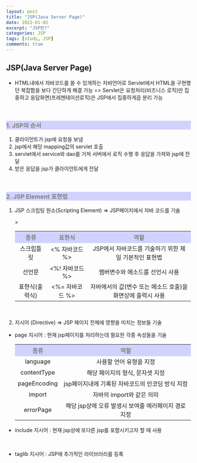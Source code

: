 ```yaml
---
layout: post
title: "JSP(Java Server Page)"
date: 2022-01-02
excerpt: "JSP란?"
categories: JSP
tags: [study, JSP]
comments: true
---
```


<style>
	h3, table th{
		background-color:#D2D2FF;
		color: gray;
	}
</style>

<h2> JSP(Java Server Page) </h2>

 - HTML내에서 자바코드를 쓸 수 있게하는 자바언어로 Servlet에서 HTML을 구현했던 복잡함을 보다 간단하게 해결 가능
 => Servlet은 요청처리(비즈니스 로직)만 집중하고 응답화면(프레젠테이션로직)은 JSP에서 집중하게끔 분리 가능<br>
<br>

<h3> 1. JSP의 순서 </h3>
  
 1. 클라이언트가 jsp에 요청을 보냄
 2. jsp에서 해당 mapping값의 servlet 호출
 3. servlet에서 service와 dao를 거쳐 서버에서 로직 수행 후 응답을 가져와 jsp에 전달
 4. 받은 응답을 jsp가 클라이언트에게 전달 

<br> 
<h3> 2. JSP Element 표현법 </h3>

 1. JSP 스크립팅 원소(Scripting Element) ⇒ JSP페이지에서 자바 코드를 기술

	<table>
		<tr align="center">
			<th>종류</th>
			<th>표현식</th>>
			<th>역할</th>
		</tr>
		<tr align="center">
			<td>스크립틀릿</td>
			<td><% 자바코드 %></td>
			<td>JSP에서 자바코드를 기술하기 위한 제일 기본적인 표현법</td>
		</tr>
		<tr align="center">
			<td>선언문</td>
			<td><%! 자바코드 %></td>
			<td>멤버변수와 메소드를 선언시 사용</td>
		</tr>
		<tr align="center">
			<td>표현식(출력식)</td>
			<td><%= 자바코드 %></td>
			<td>자바에서의 값(변수 또는 메소드 호출)을 화면상에 출력시 사용</td>
		</tr>
	</table>
	<br>


 2. 지시어 (Directive) ⇒ JSP 페이지 전체에 영향을 미치는 정보들 기술

 - page 지시어 : 현재 jsp페이지를 처리하는데 필요한 각종 속성들을 기술<br>

	<table>
		<tr align="center">
			<th>종류</th>
			<th>역할</th>
		</tr>
		<tr align="center">
			<td>language</td>
			<td>사용할 언어 유형을 지정</td>
		</tr>
		<tr align="center">
			<td>contentType</td>
			<td>해당 페이지의 형식, 문자셋 지정</td>
		</tr>
		<tr align="center">
			<td>pageEncoding</td>
			<td> jsp페이지내에 기록된 자바코드의 인코딩 방식 지정</td>
		</tr>
		<tr align="center">
			<td>import</td>
			<td>자바의 import와 같은 의미</td>
		</tr>
		<tr align="center">
			<td>errorPage</td>
			<td>해당 jsp상에 오류 발생시 보여줄 에러페이지 경로 지정</td>
		</tr>
	</table>

 -  include 지시어 : 현재 jsp상에 또다른 jsp를 포함시키고자 할 때 사용
 <br>
 
 - taglib 지시어 : JSP에 추가적인 라이브러리를 등록


<br>
<br>


